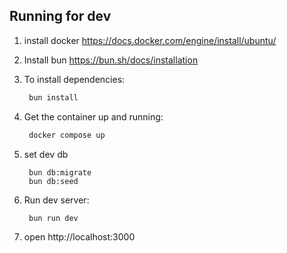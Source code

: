 ## Running for dev


1. install docker
   https://docs.docker.com/engine/install/ubuntu/

2. Install bun
  https://bun.sh/docs/installation

3. To install dependencies:
   ```sh
    bun install
   ```

4. Get the container up and running:
   ```sh
    docker compose up
   ```

5. set dev db
   ```
    bun db:migrate
    bun db:seed
   ```


6. Run dev server:
   ```sh
    bun run dev
   ```

7. open http://localhost:3000

